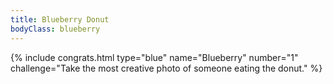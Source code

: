 ```yaml
---
title: Blueberry Donut
bodyClass: blueberry
---
```

{% include congrats.html type="blue" name="Blueberry" number="1" challenge="Take the most creative photo of someone eating the donut." %}